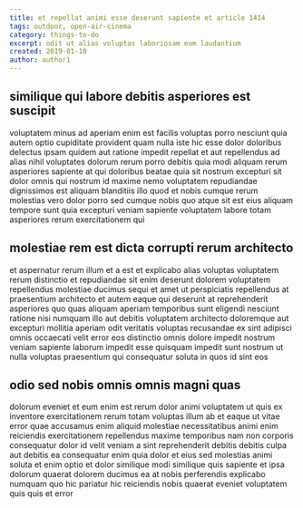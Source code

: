 ```yaml
---
title: et repellat animi esse deserunt sapiente et article 1414
tags: outdoor, open-air-cinema
category: things-to-do
excerpt: odit ut alias voluptas laboriosam eum laudantium
created: 2019-01-10
author: author1
---
```


## similique qui labore debitis asperiores est suscipit

voluptatem minus ad aperiam enim est facilis voluptas porro nesciunt quia autem optio cupiditate provident quam nulla iste hic esse dolor doloribus delectus ipsam quidem aut ratione impedit repellat et aut repellendus ad alias nihil voluptates dolorum rerum porro debitis quia modi aliquam rerum asperiores sapiente at qui doloribus beatae quia sit nostrum excepturi sit dolor omnis qui nostrum id maxime nemo voluptatem repudiandae dignissimos est aliquam blanditiis illo quod et nobis cumque rerum molestias vero dolor porro sed cumque nobis quo atque sit est eius aliquam tempore sunt quia excepturi veniam sapiente voluptatem labore totam asperiores rerum exercitationem qui

## molestiae rem est dicta corrupti rerum architecto

et aspernatur rerum illum et a est et explicabo alias voluptas voluptatem rerum distinctio et repudiandae sit enim deserunt dolorem voluptatem repellendus molestiae ducimus sequi et amet ut perspiciatis repellendus at praesentium architecto et autem eaque qui deserunt at reprehenderit asperiores quo quas aliquam aperiam temporibus sunt eligendi nesciunt ratione nisi numquam illo aut debitis voluptatem architecto doloremque aut excepturi mollitia aperiam odit veritatis voluptas recusandae ex sint adipisci omnis occaecati velit error eos distinctio omnis dolore impedit nostrum veniam sapiente laborum impedit esse quisquam impedit sunt nostrum ut nulla voluptas praesentium qui consequatur soluta in quos id sint eos

## odio sed nobis omnis omnis magni quas

dolorum eveniet et eum enim est rerum dolor animi voluptatem ut quis ex inventore exercitationem rerum totam voluptas illum ab et eaque ut vitae error quae accusamus enim aliquid molestiae necessitatibus animi enim reiciendis exercitationem repellendus maxime temporibus nam non corporis consequatur dolor id velit veniam a sint reprehenderit debitis debitis culpa aut debitis ea consequatur enim quia dolor et eius sed molestias animi soluta et enim optio et dolor similique modi similique quis sapiente et ipsa dolorum quaerat dolorem ducimus ea at nobis perferendis explicabo numquam quo hic pariatur hic reiciendis nobis quaerat eveniet voluptatem quis quis et error

